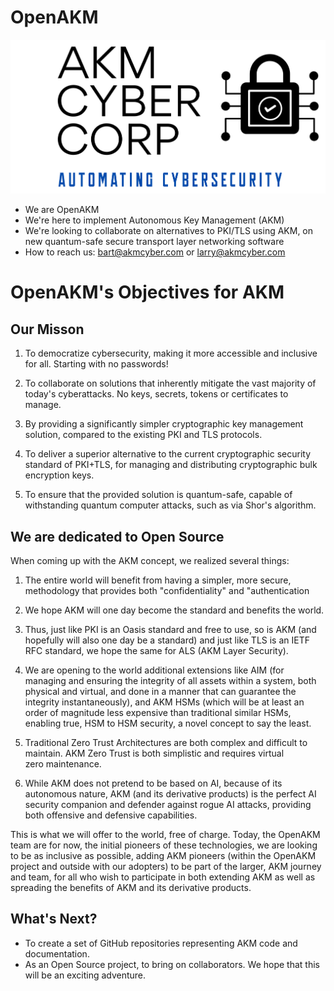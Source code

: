 # OpenAKM
![logo](images/AKMCyberLogo.png)
- We are OpenAKM
- We're here to implement Autonomous Key Management (AKM)
- We're looking to collaborate on alternatives to PKI/TLS using AKM, on new quantum-safe secure transport layer networking software
- How to reach us: bart@akmcyber.com or larry@akmcyber.com

<!---
OpenAKM/AKMCyber is a ? special ? repository because its `README.md` (this file) appears on your GitHub profile.
You can click the Preview link to take a look at your changes.
--->

# OpenAKM's Objectives for AKM

## Our Misson

1) To democratize cybersecurity, making it more accessible and inclusive for all. Starting with no passwords!

2) To collaborate on solutions that inherently mitigate the vast majority of today's cyberattacks. No keys, secrets, tokens or certificates to manage.

3) By providing a significantly simpler cryptographic key management solution, compared to the existing PKI and TLS protocols.

4) To deliver a superior alternative to the current cryptographic security standard of PKI+TLS, for managing and distributing cryptographic bulk encryption keys.

5) To ensure that the provided solution is quantum-safe, capable of withstanding quantum computer attacks, such as via Shor's algorithm.

## We are dedicated to Open Source
When coming up with the AKM concept, we realized several things:
1) The entire world will benefit from having a simpler, more secure, methodology that provides both "confidentiality" and "authentication
2) We hope AKM will one day become the standard and benefits the world.

3) Thus, just like PKI is an Oasis standard and free to use, so is AKM (and hopefully will also one day be a standard) and just like TLS is an IETF RFC standard, we hope the same for ALS (AKM Layer Security).

4) We are opening to the world additional extensions like AIM (for managing and ensuring the integrity of all assets within a system, both physical and virtual, and done in a manner that can guarantee the integrity instantaneously), and AKM HSMs (which will be at least an order of magnitude less expensive than traditional similar HSMs, enabling true, HSM to HSM security, a novel concept to say the least.

5) Traditional Zero Trust Architectures are both complex and difficult to maintain.  AKM Zero Trust is both simplistic and requires virtual zero maintenance.

6) While AKM does not pretend to be based on AI, because of its autonomous nature, AKM (and its derivative products) is the perfect AI security companion and defender against rogue AI attacks, providing both offensive and defensive capabilities.

This is what we will offer to the world, free of charge.  Today, the OpenAKM team are for now, the initial pioneers of these technologies, we are looking to be as inclusive as possible, adding AKM pioneers (within the OpenAKM project and outside with our adopters) to be part of the larger, AKM journey and team, for all who wish to participate in both extending AKM as well as spreading the benefits of AKM and its derivative products.

## What's Next?
* To create a set of GitHub repositories representing AKM code and documentation.
* As an Open Source project, to bring on collaborators. We hope that this will be an exciting adventure.

